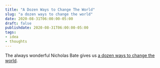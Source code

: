 ```yaml
---
title: "A Dozen Ways to Change The World"
slug: "a dozen ways to change the world"
date: 2020-08-31T06:00:00-05:00
draft: false
publishdate: 2020-08-31T06:00:00-05:00
tags:
- idea
- thoughts
---
```


The always wonderful Nicholas Bate gives us [a dozen ways to change the world][1].

[1]: https://blog.strategicedge.co.uk/2020/08/how-to-change-the-world-in-a-dozen.html
